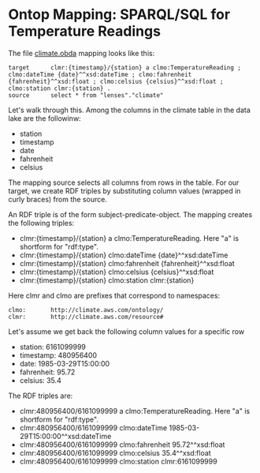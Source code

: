 # Ontop Mapping: SPARQL/SQL for Temperature Readings

The file [climate.obda](climate.obda) mapping looks like this:

```
target		clmr:{timestamp}/{station} a clmo:TemperatureReading ; clmo:dateTime {date}^^xsd:dateTime ; clmo:fahrenheit {fahrenheit}^^xsd:float ; clmo:celsius {celsius}^^xsd:float ; clmo:station clmr:{station} . 
source		select * from "lenses"."climate"
```

Let's walk through this. Among the columns in the climate table in the data lake are the followinw:

- station
- timestamp
- date
- fahrenheit
- celsius

The mapping source selects all columns from rows in the table. For our target, we create RDF triples by substituting column values (wrapped in curly braces) from the source. 

An RDF triple is of the form subject-predicate-object. The mapping creates the following triples:

- clmr:{timestamp}/{station} a clmo:TemperatureReading. Here "a" is shortform for "rdf:type".
- clmr:{timestamp}/{station} clmo:dateTime {date}^^xsd:dateTime
- clmr:{timestamp}/{station} clmo:fahrenheit {fahrenheit}^^xsd:float
- clmr:{timestamp}/{station} clmo:celsius {celsius}^^xsd:float
- clmr:{timestamp}/{station} clmo:station clmr:{station}

Here clmr and clmo are prefixes that correspond to namespaces:

```
clmo:		http://climate.aws.com/ontology/
clmr:		http://climate.aws.com/resource#
```

Let's assume we get back the following column values for a specific row
- station: 6161099999
- timestamp: 480956400
- date: 1985-03-29T15:00:00
- fahrenheit: 95.72
- celsius: 35.4

The RDF triples are:

- clmr:480956400/6161099999 a clmo:TemperatureReading. Here "a" is shortform for "rdf:type".
- clmr:480956400/6161099999  clmo:dateTime 1985-03-29T15:00:00^^xsd:dateTime
- clmr:480956400/6161099999  clmo:fahrenheit 95.72^^xsd:float
- clmr:480956400/6161099999  clmo:celsius 35.4^^xsd:float
- clmr:480956400/6161099999  clmo:station clmr:6161099999

